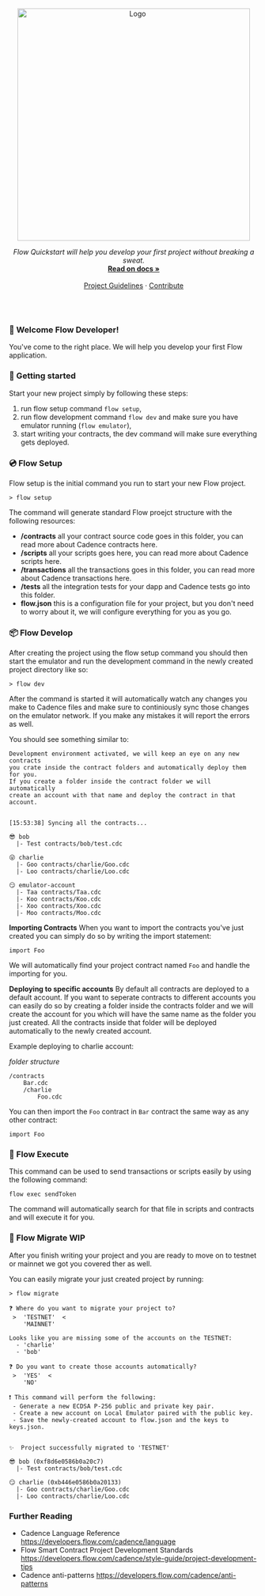 <br />
<p align="center">
  <a href="https://docs.onflow.org/flow-cli/install/">
    <img src="https://raw.githubusercontent.com/onflow/flow-cli/tmp/cli-dev/quick.svg" alt="Logo" width="470" height="auto">
  </a>

  <p align="center">
    <i>Flow Quickstart will help you develop your first project without breaking a sweat.</i>
    <br />
    <a href="https://docs.onflow.org/flow-cli/install/"><strong>Read on docs »</strong></a>
    <br />
    <br />
    <a href="https://developers.flow.com/cadence/style-guide/project-development-tips">Project Guidelines</a>
    ·
    <a href="https://github.com/onflow/flow-cli/blob/master/CONTRIBUTING.md">Contribute</a>
  </p>
</p>
<br />
<br />

### 👋 Welcome Flow Developer!
You've come to the right place. We will help you develop your first Flow application.

### 🔨 Getting started
Start your new project simply by following these steps:
1. run flow setup command `flow setup`,
2. run flow development command `flow dev` and make sure you have emulator running (`flow emulator`),
3. start writing your contracts, the dev command will make sure everything gets deployed.

### 💿 Flow Setup
Flow setup is the initial command you run to start your new Flow project.
```shell
> flow setup
```
The command will generate standard Flow proejct structure with the following resources:

- **/contracts** all your contract source code goes in this folder, you can read more about Cadence contracts here.
- **/scripts** all your scripts goes here, you can read more about Cadence scripts here.
- **/transactions** all the transactions goes in this folder, you can read more about Cadence transactions here.
- **/tests** all the integration tests for your dapp and Cadence tests go into this folder.
- **flow.json** this is a configuration file for your project, but you don't need to worry about it, we will configure everything for you as you go.


### 📦 Flow Develop
After creating the project using the flow setup command you should then start the emulator and run the development command in the newly created project directory like so:
```shell
> flow dev
```
After the command is started it will automatically watch any changes you make to Cadence files and make sure to continiously sync those changes on the emulator network. If you make any mistakes it will report the errors as well.

You should see something similar to:
```shell
Development environment activated, we will keep an eye on any new contracts
you crate inside the contract folders and automatically deploy them for you.
If you create a folder inside the contract folder we will automatically
create an account with that name and deploy the contract in that account.


[15:53:38] Syncing all the contracts...

😎 bob
  |- Test contracts/bob/test.cdc

😜 charlie
  |- Goo contracts/charlie/Goo.cdc
  |- Loo contracts/charlie/Loo.cdc

😏 emulator-account
  |- Taa contracts/Taa.cdc
  |- Koo contracts/Koo.cdc
  |- Xoo contracts/Xoo.cdc
  |- Moo contracts/Moo.cdc
```

**Importing Contracts**
When you want to import the contracts you've just created you can simply do so by writing the import statement:
```
import Foo
```
We will automatically find your project contract named `Foo` and handle the importing for you. 

**Deploying to specific accounts**
By default all contracts are deployed to a default account. If you want to seperate contracts to different accounts you can easily do so by creating a folder inside the contracts folder and we will create the account for you which will have the same name as the folder you just created. All the contracts inside that folder will be deployed automatically to the newly created account.

Example deploying to charlie account:

_folder structure_
```
/contracts
    Bar.cdc
    /charlie
        Foo.cdc
```

You can then import the `Foo` contract in `Bar` contract the same way as any other contract:
```
import Foo
```


### 🚀 Flow Execute

This command can be used to send transactions or scripts easily by using the following command:
```shell
flow exec sendToken
```
The command will automatically search for that file in scripts and contracts and will execute it for you.


### 🎉 Flow Migrate WIP
After you finish writing your project and you are ready to move on to testnet or mainnet we got you covered ther as well.

You can easily migrate your just created project by running:

```shell
> flow migrate

❓ Where do you want to migrate your project to?
 >  'TESTNET'  <
    'MAINNET'  

Looks like you are missing some of the accounts on the TESTNET:
  - 'charlie'
  - 'bob'

❓ Do you want to create those accounts automatically?
 >  'YES'  <
    'NO'

❗ This command will perform the following:
 - Generate a new ECDSA P-256 public and private key pair.
 - Create a new account on Local Emulator paired with the public key.
 - Save the newly-created account to flow.json and the keys to keys.json.


✨  Project successfully migrated to 'TESTNET'

😎 bob (0xf8d6e0586b0a20c7)
  |- Test contracts/bob/test.cdc

😏 charlie (0xb446e0586b0a20133)
  |- Goo contracts/charlie/Goo.cdc
  |- Loo contracts/charlie/Loo.cdc

```

### Further Reading

- Cadence Language Reference https://developers.flow.com/cadence/language
- Flow Smart Contract Project Development Standards https://developers.flow.com/cadence/style-guide/project-development-tips
- Cadence anti-patterns https://developers.flow.com/cadence/anti-patterns
